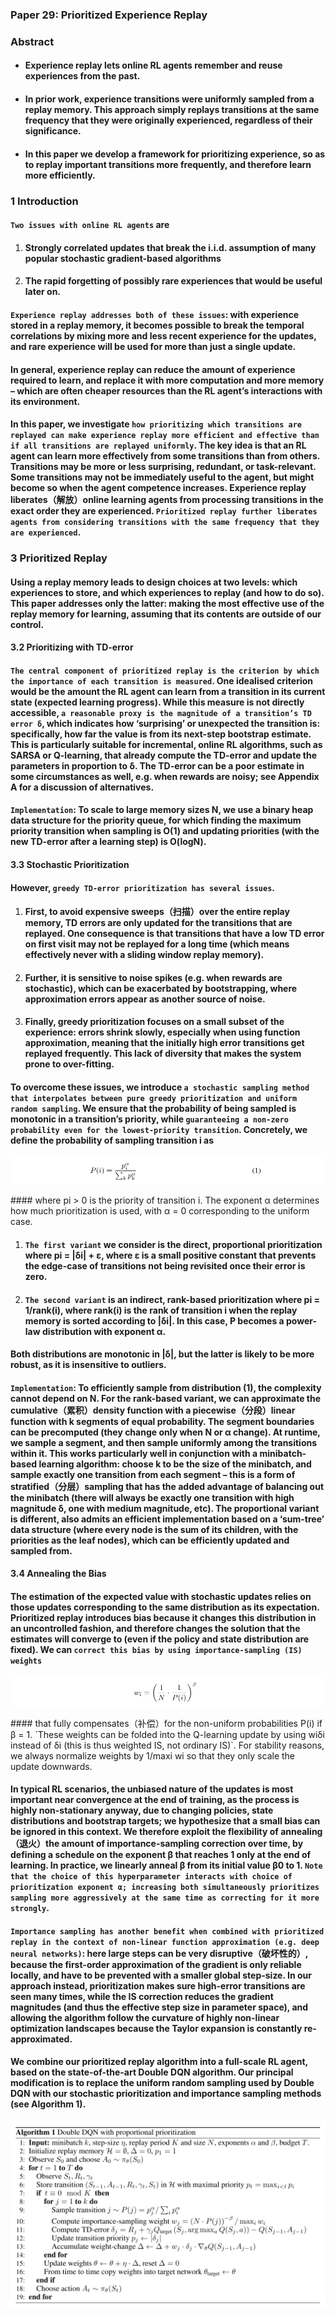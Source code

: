 ### Paper 29: Prioritized Experience Replay

### Abstract

- #### Experience replay lets online RL agents remember and reuse experiences from the past. 

- #### In prior work, experience transitions were uniformly sampled from a replay memory. This approach simply replays transitions at the same frequency that they were originally experienced, regardless of their significance. 


- #### In this paper we develop a framework for prioritizing experience, so as to replay important transitions more frequently, and therefore learn more efficiently. 



### 1 Introduction

#### `Two issues with online RL agents` are

1. #### Strongly correlated updates that break the i.i.d. assumption of many popular stochastic gradient-based algorithms

2. #### The rapid forgetting of possibly rare experiences that would be useful later on.

#### `Experience replay addresses both of these issues`: with experience stored in a replay memory, it becomes possible to break the temporal correlations by mixing more and less recent experience for the updates, and rare experience will be used for more than just a single update.

#### In general, experience replay can reduce the amount of experience required to learn, and replace it with more computation and more memory – which are often cheaper resources than the RL agent’s interactions with its environment.

#### In this paper, we investigate `how prioritizing which transitions are replayed can make experience replay more efficient and effective than if all transitions are replayed uniformly`. The key idea is that an RL agent can learn more effectively from some transitions than from others. Transitions may be more or less surprising, redundant, or task-relevant. Some transitions may not be immediately useful to the agent, but might become so when the agent competence increases. Experience replay liberates（解放）online learning agents from processing transitions in the exact order they are experienced. `Prioritized replay further liberates agents from considering transitions with the same frequency that they are experienced`.

### 3 Prioritized Replay

#### Using a replay memory leads to design choices at two levels: which experiences to store, and which experiences to replay (and how to do so). This paper addresses only the latter: making the most effective use of the replay memory for learning, assuming that its contents are outside of our control.

#### 3.2 Prioritizing with TD-error

#### `The central component of prioritized replay is the criterion by which the importance of each transition is measured`. One idealised criterion would be the amount the RL agent can learn from a transition in its current state (expected learning progress). While this measure is not directly accessible, `a reasonable proxy is the magnitude of a transition’s TD error δ`, which indicates how ‘surprising’ or unexpected the transition is: specifically, how far the value is from its next-step bootstrap estimate. This is particularly suitable for incremental, online RL algorithms, such as SARSA or Q-learning, that already compute the TD-error and update the parameters in proportion to δ. The TD-error can be a poor estimate in some circumstances as well, e.g. when rewards are noisy; see Appendix A for a discussion of alternatives.

#### `Implementation`: To scale to large memory sizes N, we use a binary heap data structure for the priority queue, for which finding the maximum priority transition when sampling is O(1) and updating priorities (with the new TD-error after a learning step) is O(logN). 

#### 3.3 Stochastic Prioritization

#### However, `greedy TD-error prioritization has several issues`. 

1. #### First, to avoid expensive sweeps（扫描）over the entire replay memory, TD errors are only updated for the transitions that are replayed. One consequence is that transitions that have a low TD error on first visit may not be replayed for a long time (which means effectively never with a sliding window replay memory). 

2. #### Further, it is sensitive to noise spikes (e.g. when rewards are stochastic), which can be exacerbated by bootstrapping, where approximation errors appear as another source of noise. 

3. #### Finally, greedy prioritization focuses on a small subset of the experience: errors shrink slowly, especially when using function approximation, meaning that the initially high error transitions get replayed frequently. This lack of diversity that makes the system prone to over-fitting.

#### To overcome these issues, we introduce `a stochastic sampling method that interpolates between pure greedy prioritization and uniform random sampling`. We ensure that the probability of being sampled is monotonic in a transition’s priority, while `guaranteeing a non-zero probability even for the lowest-priority transition`. Concretely, we define the probability of sampling transition i as

<p align="center">
<img src="/images/601.png"><br/>
</p>
#### where pi > 0 is the priority of transition i. The exponent α determines how much prioritization is used, with α = 0 corresponding to the uniform case.

1. #### `The first variant` we consider is the direct, proportional prioritization where pi = |δi| + ε, where ε is a small positive constant that prevents the edge-case of transitions not being revisited once their error is zero. 

1. #### `The second variant` is an indirect, rank-based prioritization where pi = 1/rank(i), where rank(i) is the rank of transition i when the replay memory is sorted according to |δi|. In this case, P becomes a power-law distribution with exponent α. 

#### Both distributions are monotonic in |δ|, but the latter is likely to be more robust, as it is insensitive to outliers.

#### `Implementation`: To efficiently sample from distribution (1), the complexity cannot depend on N. For the rank-based variant, we can approximate the cumulative（累积）density function with a piecewise（分段）linear function with k segments of equal probability. The segment boundaries can be precomputed (they change only when N or α change). At runtime, we sample a segment, and then sample uniformly among the transitions within it. This works particularly well in conjunction with a minibatch-based learning algorithm: choose k to be the size of the minibatch, and sample exactly one transition from each segment – this is a form of stratified（分层）sampling that has the added advantage of balancing out the minibatch (there will always be exactly one transition with high magnitude δ, one with medium magnitude, etc). The proportional variant is different, also admits an efficient implementation based on a ‘sum-tree’ data structure (where every node is the sum of its children, with the priorities as the leaf nodes), which can be efficiently updated and sampled from.

#### 3.4 Annealing the Bias

#### The estimation of the expected value with stochastic updates relies on those updates corresponding to the same distribution as its expectation. Prioritized replay introduces bias because it changes this distribution in an uncontrolled fashion, and therefore changes the solution that the estimates will converge to (even if the policy and state distribution are fixed). We can `correct this bias by using importance-sampling (IS) weights`

<p align="center">
<img src="/images/602.png"><br/>
</p>
#### that fully compensates（补偿）for the non-uniform probabilities P(i) if β = 1. `These weights can be folded into the Q-learning update by using wiδi instead of δi (this is thus weighted IS, not ordinary IS)`. For stability reasons, we always normalize weights by 1/maxi wi so that they only scale the update downwards.

#### In typical RL scenarios, the unbiased nature of the updates is most important near convergence at the end of training, as the process is highly non-stationary anyway, due to changing policies, state distributions and bootstrap targets; we hypothesize that a small bias can be ignored in this context. We therefore exploit the flexibility of annealing（退火）the amount of importance-sampling correction over time, by defining a schedule on the exponent β that reaches 1 only at the end of learning. In practice, we linearly anneal β from its initial value β0 to 1. `Note that the choice of this hyperparameter interacts with choice of prioritization exponent α; increasing both simultaneously prioritizes sampling more aggressively at the same time as correcting for it more strongly`.

#### `Importance sampling has another benefit when combined with prioritized replay in the context of non-linear function approximation (e.g. deep neural networks)`: here large steps can be very disruptive（破坏性的）, because the first-order approximation of the gradient is only reliable locally, and have to be prevented with a smaller global step-size. In our approach instead, prioritization makes sure high-error transitions are seen many times, while the IS correction reduces the gradient magnitudes (and thus the effective step size in parameter space), and allowing the algorithm follow the curvature of highly non-linear optimization landscapes because the Taylor expansion is constantly re-approximated.

#### We combine our prioritized replay algorithm into a full-scale RL agent, based on the state-of-the-art Double DQN algorithm. Our principal modification is to replace the uniform random sampling used by Double DQN with our stochastic prioritization and importance sampling methods (see Algorithm 1).

<p align="center">
<img src="/images/603.png"><br/>
</p>